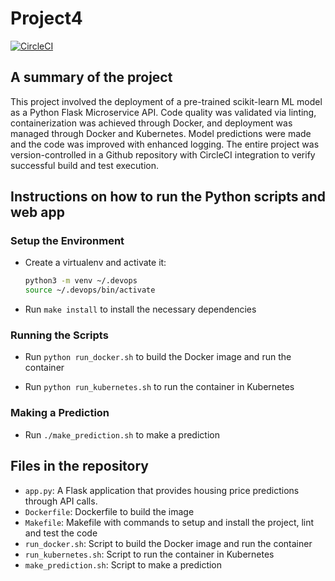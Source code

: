 # Project4

[![CircleCI](https://dl.circleci.com/status-badge/img/gh/w01000001ssim/DevOps_Microservices/tree/main.svg?style=svg)](https://dl.circleci.com/status-badge/redirect/gh/w01000001ssim/DevOps_Microservices/tree/main)

## A summary of the project

This project involved the deployment of a pre-trained scikit-learn ML model as a Python Flask Microservice API. Code quality was validated via linting, containerization was achieved through Docker, and deployment was managed through Docker and Kubernetes. Model predictions were made and the code was improved with enhanced logging. The entire project was version-controlled in a Github repository with CircleCI integration to verify successful build and test execution.

## Instructions on how to run the Python scripts and web app

### Setup the Environment

* Create a virtualenv and activate it:
    
    ```bash
    python3 -m venv ~/.devops
    source ~/.devops/bin/activate
    ```

* Run `make install` to install the necessary dependencies

### Running the Scripts

* Run `python run_docker.sh` to build the Docker image and run the container

* Run `python run_kubernetes.sh` to run the container in Kubernetes

### Making a Prediction

* Run `./make_prediction.sh` to make a prediction

## Files in the repository

* `app.py`: A Flask application that provides housing price predictions through API calls.
* `Dockerfile`: Dockerfile to build the image
* `Makefile`: Makefile with commands to setup and install the project, lint and test the code
* `run_docker.sh`: Script to build the Docker image and run the container
* `run_kubernetes.sh`: Script to run the container in Kubernetes
* `make_prediction.sh`: Script to make a prediction